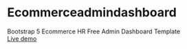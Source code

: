 # Ecommerceadmindashboard
Bootstrap 5 Ecommerce HR Free Admin Dashboard Template<br>
[Live demo
](https://therichpost.com/bootstrap-5-ecommerce-hr-free-admin-dashboard-template/)
